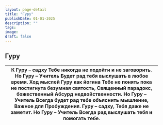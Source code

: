 ```yaml
---
layout: page-detail
title: "Гуру"
publishDate: 01-01-2025
description: ""
tags:
image:
draft: false
---
```


## Гуру
| К Гуру – садху  Тебе никогда не подойти и не заговорить.  Но Гуру – Учитель  Будет рад тебя выслушать в любое время.  Ход мыслей Гуру как йогина  Тебе не понять пока не постигнута безумная святость,  Священный парадокс, божественный  Абсурд недвойственности.  Но Гуру – Учитель  Всегда будет рад тебе объяснить мышление,  Важное для Пробуждения.  Гуру – садху,  Тебя даже не заметит.  Но Гуру – Учитель  Всегда рад выслушать тебя и помогать тебе. |
| -------------------------------------------------------------------------------------------------------------------------------------------------------------------------------------------------------------------------------------------------------------------------------------------------------------------------------------------------------------------------------------------------------------------------------------------------------------- |
  
  
